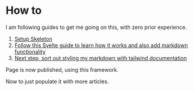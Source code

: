 # How to
I am following guides to get me going on this, with zero prior experience.

1. [Setup Skeleton](https://www.skeleton.dev/docs/get-started)
2. [Follow this Svelte guide to learn how it works and also add markdown functionality](https://joshcollinsworth.com/blog/build-static-sveltekit-markdown-blog)
3. [Next step, sort out styling my markdown with tailwind documentation](https://tailwindcss.com/docs/utility-first)

Page is now published, using this framework.

Now to just populate it with more articles.
